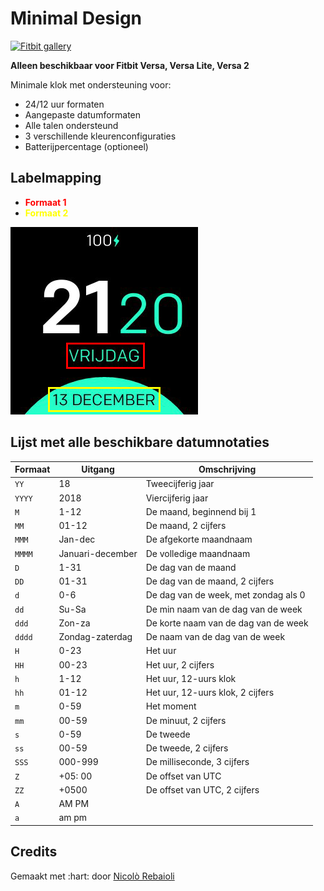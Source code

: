 # Minimal Design
[![Fitbit gallery](https://img.shields.io/badge/Fitbit%20gallery-%2300B0B9?style=flat-square&logo=fitbit&logoColor=white)](https://gallery.fitbit.com/details/0f2f12b5-482e-4882-a733-d6687a0f1413)

**Alleen beschikbaar voor Fitbit Versa, Versa Lite, Versa 2**

Minimale klok met ondersteuning voor:
- 24/12 uur formaten
- Aangepaste datumformaten
- Alle talen ondersteund
- 3 verschillende kleurenconfiguraties
- Batterijpercentage (optioneel)

## Labelmapping

- <span style = "color: red"> **Formaat 1** </span>
- <span style = "color: yellow"> **Formaat 2** </span>

![Label mapping](labels.png)

## Lijst met alle beschikbare datumnotaties
| Formaat | Uitgang | Omschrijving |
| ------ | ---------------- | ------------------------------------- |
| `YY` | 18 | Tweecijferig jaar |
| `YYYY` | 2018 | Viercijferig jaar |
| `M` | 1-12 | De maand, beginnend bij 1 |
| `MM` | 01-12 | De maand, 2 cijfers |
| `MMM` | Jan-dec | De afgekorte maandnaam |
| `MMMM` | Januari-december | De volledige maandnaam |
| `D` | 1-31 | De dag van de maand |
| `DD` | 01-31 | De dag van de maand, 2 cijfers |
| `d` | 0-6 | De dag van de week, met zondag als 0 |
| `dd` | Su-Sa | De min naam van de dag van de week |
| `ddd` | Zon-za | De korte naam van de dag van de week |
| `dddd` | Zondag-zaterdag | De naam van de dag van de week |
| `H` | 0-23 | Het uur |
| `HH` | 00-23 | Het uur, 2 cijfers |
| `h` | 1-12 | Het uur, 12-uurs klok |
| `hh` | 01-12 | Het uur, 12-uurs klok, 2 cijfers |
| `m` | 0-59 | Het moment |
| `mm` | 00-59 | De minuut, 2 cijfers |
| `s` | 0-59 | De tweede |
| `ss` | 00-59 | De tweede, 2 cijfers |
| `SSS` | 000-999 | De milliseconde, 3 cijfers |
| `Z` | +05: 00 | De offset van UTC |
| `ZZ` | +0500 | De offset van UTC, 2 cijfers |
| `A` | AM PM | |
| `a` | am pm | |

## Credits
Gemaakt met :hart: door [Nicolò Rebaioli](https://www.rebaioli.altervista.org)